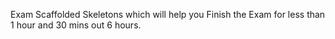 Exam Scaffolded Skeletons which will help you Finish the Exam for less than 1 hour and 30 mins out 6 hours.